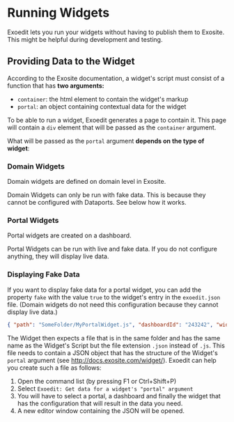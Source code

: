# Running Widgets
Exoedit lets you run your widgets without having to publish them to Exosite. This might be helpful during development and testing.

## Providing Data to the Widget
According to the Exosite documentation, a widget's script must consist of a function that has **two arguments:**
* `container`: the html element to contain the widget's markup
* `portal`: an object containing contextual data for the widget

To be able to run a widget, Exoedit generates a page to contain it. This page will contain a `div` element that will be 
passed as the `container` argument.

What will be passed as the `portal` argument **depends on the type of widget**:
### Domain Widgets
Domain widgets are defined on domain level in Exosite.

Domain Widgets can only be run with fake data. This is because they cannot be configured with Dataports. See below how it works.

### Portal Widgets
Portal widgets are created on a dashboard.

Portal Widgets can be run with live and fake data. If you do not configure anything, they will display live data.

### Displaying Fake Data
If you want to display fake data for a portal widget, you can add the property `fake` with the value `true` to the widget's entry in the `exoedit.json` file. (Domain widgets do not need this configuration because they cannot display live data.)
```json
{ "path": "SomeFolder/MyPortalWidget.js", "dashboardId": "243242", "widgetTitle": "Awsome Widget", "fake": true }
```
The Widget then expects a file that is in the same folder and has the same name as the Widget's Script but the file extension `.json` instead of `.js`. This file needs to contain a JSON object that has the structure of the Widget's `portal` argument (see http://docs.exosite.com/widget/). Exoedit can help you create such a file as follows:

1. Open the command list (by pressing F1 or Ctrl+Shift+P)
2. Select `Exoedit: Get data for a widget's "portal" argument`
3. You will have to select a portal, a dashboard and finally the widget that has the configuration that will result in the data you need.
4. A new editor window containing the JSON will be opened.
